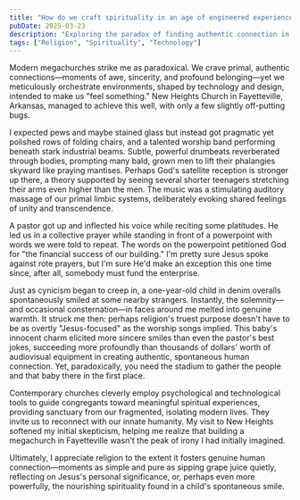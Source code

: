 ```yaml
---
title: "How do we craft spirituality in an age of engineered experiences?"
pubDate: 2025-03-23
description: "Exploring the paradox of finding authentic connection in technologically-orchestrated religious environments."
tags: ["Religion", "Spirituality", "Technology"]
---
```


Modern megachurches strike me as paradoxical. We crave primal, authentic connections—moments of awe, sincerity, and profound belonging—yet we meticulously orchestrate environments, shaped by technology and design, intended to make us "feel something." New Heights Church in Fayetteville, Arkansas, managed to achieve this well, with only a few slightly off-putting bugs.

I expected pews and maybe stained glass but instead got pragmatic yet polished rows of folding chairs, and a talented worship band performing beneath stark industrial beams. Subtle, powerful drumbeats reverberated through bodies, prompting many bald, grown men to lift their phalangies skyward like praying mantises. Perhaps God's satellite reception is stronger up there, a theory supported by seeing several shorter teenagers stretching their arms even higher than the men. The music was a stimulating auditory massage of our primal limbic systems, deliberately evoking shared feelings of unity and transcendence.

A pastor got up and inflected his voice while reciting some platitudes. He led us in a collective prayer while standing in front of a powerpoint with words we were told to repeat. The words on the powerpoint petitioned God for "the financial success of our building." I'm pretty sure Jesus spoke against rote prayers, but I'm sure He'd make an exception this one time since, after all, somebody must fund the enterprise.

Just as cynicism began to creep in, a one-year-old child in denim overalls spontaneously smiled at some nearby strangers. Instantly, the solemnity—and occasional consternation—in faces around me melted into genuine warmth. It struck me then: perhaps religion's truest purpose doesn't have to be as overtly "Jesus-focused" as the worship songs implied. This baby's innocent charm elicited more sincere smiles than even the pastor's best jokes, succeeding more profoundly than thousands of dollars' worth of audiovisual equipment in creating authentic, spontaneous human connection. Yet, paradoxically, you need the stadium to gather the people and that baby there in the first place.

Contemporary churches cleverly employ psychological and technological tools to guide congregants toward meaningful spiritual experiences, providing sanctuary from our fragmented, isolating modern lives. They invite us to reconnect with our innate humanity. My visit to New Heights softened my initial skepticism, helping me realize that building a megachurch in Fayetteville wasn't the peak of irony I had initially imagined.

Ultimately, I appreciate religion to the extent it fosters genuine human connection—moments as simple and pure as sipping grape juice quietly, reflecting on Jesus's personal significance, or, perhaps even more powerfully, the nourishing spirituality found in a child's spontaneous smile. 
